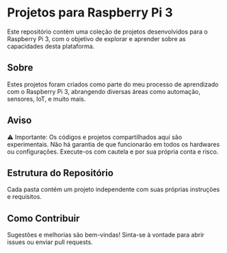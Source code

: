 # Projetos para Raspberry Pi 3
Este repositório contém uma coleção de projetos desenvolvidos para o Raspberry Pi 3, com o objetivo de explorar e aprender sobre as capacidades desta plataforma.

## Sobre
Estes projetos foram criados como parte do meu processo de aprendizado com o Raspberry Pi 3, abrangendo diversas áreas como automação, sensores, IoT, e muito mais.

## Aviso
⚠️ Importante: Os códigos e projetos compartilhados aqui são experimentais. Não há garantia de que funcionarão em todos os hardwares ou configurações. Execute-os com cautela e por sua própria conta e risco.

## Estrutura do Repositório
Cada pasta contém um projeto independente com suas próprias instruções e requisitos.

## Como Contribuir
Sugestões e melhorias são bem-vindas! Sinta-se à vontade para abrir issues ou enviar pull requests.